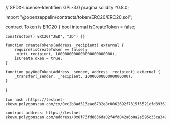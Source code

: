 // SPDX-License-Identifier: GPL-3.0
pragma solidity ^0.8.0;

import "@openzeppelin/contracts/token/ERC20/ERC20.sol";

contract Token is ERC20 {
    bool internal isCreateToken = false;

    constructor() ERC20("JED", "JD") {}

    function createTokens(address _recipient) external {
        require(isCreateToken == false);
        _mint(_recipient, 1000000000000000000000000);
        isCreateToken = true;
    }

    function payOneToken(address _sender, address _recipient) external {
        _transfer(_sender, _recipient, 1000000000000000000);
    }
}
```
txn hash :https://testnet-zkevm.polygonscan.com/tx/0xc2b8ad513eae6732e8c0062692f7315f5521cfd393670ae10bfddfb37eb5ee96

contract address: https://testnet-zkevm.polygonscan.com/address/0x8f73fd8636da02f4fd042a6b0a2e595c35ca3492

